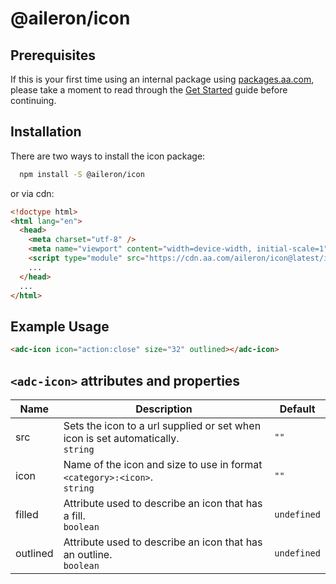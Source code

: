 # @aileron/icon

## Prerequisites

If this is your first time using an internal package using [packages.aa.com](https://packages.aa.com),
please take a moment to read through the [Get Started](https://aileron.aa.com/developing/get-started)
guide before continuing.

## Installation

There are two ways to install the icon package:

```bash
  npm install -S @aileron/icon
```

or via cdn:

```html
<!doctype html>
<html lang="en">
  <head>
    <meta charset="utf-8" />
    <meta name="viewport" content="width=device-width, initial-scale=1" />
    <script type="module" src="https://cdn.aa.com/aileron/icon@latest/icon.js"></script>
    ...
  </head>
  ...
</html>
```

## Example Usage

```html
<adc-icon icon="action:close" size="32" outlined></adc-icon>
```

## `<adc-icon>` attributes and properties

|Name|Description|Default|
|----|-----------|-------|
|src| Sets the icon to a url supplied or set when icon is set automatically.<br />`string`|`""`|
|icon| Name of the icon and size to use in format `<category>:<icon>`.<br />`string`|`""`|
|filled| Attribute used to describe an icon that has a fill.<br />`boolean`|`undefined`|
|outlined| Attribute used to describe an icon that has an outline.<br />`boolean`|`undefined`|
